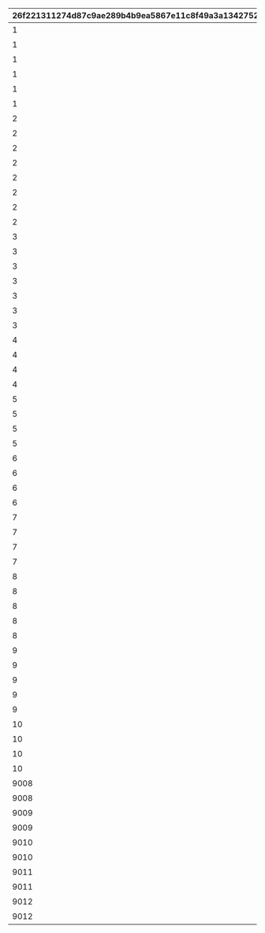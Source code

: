 |26f221311274d87c9ae289b4b9ea5867e11c8f49a3a1342752f29b4fb413c5c8|93c51e733333834b56301d0e0f18e1472e9a0ddb72f9bae4d5d08f8df1cdc85d|69f421cc5a7821491ad6e814e214940b97edb846807077f4fc83cd4c4b0d37a0|06f361461da1e9db9c2124230dd82738c1c9fe0a9295816b1d8eb7fa3aec5552|1669dff5b3399c2d0b05d5e640df1de93683b60d82a573db6794d0e155ccb023|
| --- | --- | --- | --- | --- |
|1|1|1|112001|凯露（新年）|
|1|2|1|111801|佩可莉姆（新年）|
|1|3|1|111901|可可萝（新年）|
|1|4|1|115001|似似花（新年）|
|1|5|1|108801|优衣（新年）|
|1|6|1|108701|日和莉（新年）|
|2|1|1|116401|优妮（圣学祭）|
|2|2|1|121301|胡桃（舞台）|
|2|3|1|121401|美咲（舞台）|
|2|4|1|121601|祈梨（怪盗）|
|2|5|1|122001|忍（海盗）|
|2|6|1|121901|杏奈（海盗）|
|2|7|1|122201|由加莉（露营）|
|2|8|1|122301|斑比|
|3|1|1|122601|优衣（夏日）|
|3|2|1|122701|镜华（夏日）|
|3|3|1|123101|真步（探索者）|
|3|4|1|123201|绫音（探索者）|
|3|5|1|123701|七七香（万圣节）|
|3|6|1|123901|茉莉（狂野）|
|3|7|1|124201|纯（圣诞节）|
|4|1|1|121001|佩可莉姆（超负荷）|
|4|2|1|121101|凯露（超负荷）|
|4|3|1|115501|可可萝（礼服）|
|4|4|1|109101|静流（情人节）|
|5|1|1|107501|佩可莉姆（夏日）|
|5|2|1|107801|凯露（夏日）|
|5|3|1|110301|咲恋（夏日）|
|5|4|1|110001|铃奈（夏日）|
|6|1|1|107701|铃莓（夏日）|
|6|2|1|107901|珠希（夏日）|
|6|3|1|110601|真步（夏日）|
|6|4|1|110401|真琴（夏日）|
|7|1|1|117201|望（夏日）|
|7|2|1|117001|惠理子（夏日）|
|7|3|1|113101|流夏（夏日）|
|7|4|1|113401|初音（夏日）|
|8|1|1|108101|忍（万圣节）|
|8|2|1|108301|美咲（万圣节）|
|8|3|1|111101|镜华（万圣节）|
|8|4|1|113901|纺希（万圣节）|
|8|5|1|117701|香织（万圣节）|
|9|1|1|108401|千歌（圣诞节）|
|9|2|1|108601|绫音（圣诞节）|
|9|3|1|111501|克莉丝提娜（圣诞节）|
|9|4|1|114401|秋乃（圣诞节）|
|9|5|1|119901|宫子（圣诞节）|
|10|1|1|111801|佩可莉姆（新年）|
|10|2|1|115001|似似花（新年）|
|10|3|1|120701|雪菲（新年）|
|10|4|1|120901|伊莉亚（新年）|
|9008|1|1|125301|可可萝（游骑兵）|
|9008|2|1|125401|栞（游骑兵）|
|9009|1|1|125501|姬塔（术士）|
|9009|2|1|125601|毗伽菈|
|9010|1|1|126201|伊莉亚（礼服）|
|9010|2|1|126301|雪（礼服）|
|9011|1|1|126601|似似花（夏日）|
|9011|2|1|126801|由加莉（夏日）|
|9012|1|1|127201|凯露（插班生）|
|9012|2|1|127301|铃奈（插班生）|